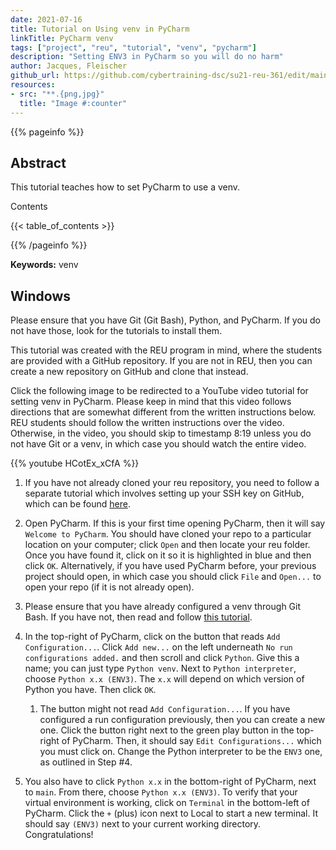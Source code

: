 ```yaml
---
date: 2021-07-16
title: Tutorial on Using venv in PyCharm
linkTitle: PyCharm venv
tags: ["project", "reu", "tutorial", "venv", "pycharm"]
description: "Setting ENV3 in PyCharm so you will do no harm"
author: Jacques, Fleischer
github_url: https://github.com/cybertraining-dsc/su21-reu-361/edit/main/tutorials/pycharm/pycharm-venv.md
resources:
- src: "**.{png,jpg}"
  title: "Image #:counter"
---
```



{{% pageinfo %}}

## Abstract

This tutorial teaches how to set PyCharm to use a venv.

Contents

{{< table_of_contents >}}

{{% /pageinfo %}}

**Keywords:** venv


## Windows

Please ensure that you have Git (Git Bash), Python, and PyCharm. If you do not have those, look for the tutorials to install them.

This tutorial was created with the REU program in mind, where the students are provided with a GitHub repository. If you are not in REU, then you can create a new repository on GitHub and clone that instead.

Click the following image to be redirected to a YouTube video tutorial for setting venv in PyCharm. Please keep in mind that this video follows directions that are somewhat different from the written instructions below. REU students should follow the written instructions over the video. Otherwise, in the video, you should skip to timestamp 8:19 unless you do not have Git or a venv, in which case you should watch the entire video.

{{% youtube HCotEx_xCfA %}}

1. If you have not already cloned your reu repository, you need to follow a separate tutorial which involves setting up your SSH key on GitHub, which can be found [here](https://github.com/cybertraining-dsc/su21-reu-361/blob/main/tutorials/github/ssh.md).

2. Open PyCharm. If this is your first time opening PyCharm, then it will say `Welcome to PyCharm`. You should have cloned your repo to a particular location on your computer; click `Open` and then locate your reu folder. Once you have found it, click on it so it is highlighted in blue and then click `OK`. Alternatively, if you have used PyCharm before, your previous project should open, in which case you should click `File` and `Open...` to open your repo (if it is not already open).
    
3. Please ensure that you have already configured a venv through Git Bash. If you have not, then read and follow [this tutorial](https://github.com/cybertraining-dsc/su21-reu-361/blob/main/tutorials/python/venv.md).
    
4. In the top-right of PyCharm, click on the button that reads `Add Configuration...`. Click `Add new...` on the left underneath `No run configurations added.` and then scroll and click `Python`. Give this a name; you can just type `Python venv`. Next to `Python interpreter`, choose `Python x.x (ENV3)`. The `x.x` will depend on which version of Python you have. Then click `OK`.
   1. The button might not read `Add Configuration...`. If you have configured a run configuration previously, then you can create a new one. Click the button right next to the green play button in the top-right of PyCharm. Then, it should say `Edit Configurations...` which you must click on. Change the Python interpreter to be the `ENV3` one, as outlined in Step #4.

5. You also have to click `Python x.x` in the bottom-right of PyCharm, next to `main`. From there, choose `Python x.x (ENV3)`. To verify that your virtual environment is working, click on `Terminal` in the bottom-left of PyCharm. Click the `+` (plus) icon next to Local to start a new terminal. It should say `(ENV3)` next to your current working directory. Congratulations!

